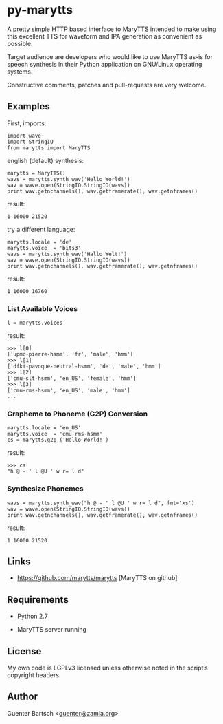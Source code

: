 py-marytts
==========

A pretty simple HTTP based interface to MaryTTS intended to make using
this excellent TTS for waveform and IPA generation as convenient as
possible.

Target audience are developers who would like to use MaryTTS as-is for
speech synthesis in their Python application on GNU/Linux operating
systems.

Constructive comments, patches and pull-requests are very welcome.

Examples
--------

First, imports:

    import wave
    import StringIO
    from marytts import MaryTTS

english (default) synthesis:

    marytts = MaryTTS()
    wavs = marytts.synth_wav('Hello World!')
    wav = wave.open(StringIO.StringIO(wavs))
    print wav.getnchannels(), wav.getframerate(), wav.getnframes()

result:

    1 16000 21520

try a different language:

    marytts.locale = 'de'
    marytts.voice  = 'bits3'
    wavs = marytts.synth_wav('Hallo Welt!')
    wav = wave.open(StringIO.StringIO(wavs))
    print wav.getnchannels(), wav.getframerate(), wav.getnframes()

result:

    1 16000 16760

### List Available Voices

    l = marytts.voices

result:

    >>> l[0]
    ['upmc-pierre-hsmm', 'fr', 'male', 'hmm']
    >>> l[1]
    ['dfki-pavoque-neutral-hsmm', 'de', 'male', 'hmm']
    >>> l[2]
    ['cmu-slt-hsmm', 'en_US', 'female', 'hmm']
    >>> l[3]
    ['cmu-rms-hsmm', 'en_US', 'male', 'hmm']
    ...

### Grapheme to Phoneme (G2P) Conversion

    marytts.locale = 'en_US'
    marytts.voice  = 'cmu-rms-hsmm'
    cs = marytts.g2p ('Hello World!')

result:

    >>> cs
    "h @ - ' l @U ' w r= l d"

### Synthesize Phonemes

    wavs = marytts.synth_wav("h @ - ' l @U ' w r= l d", fmt='xs')
    wav = wave.open(StringIO.StringIO(wavs))
    print wav.getnchannels(), wav.getframerate(), wav.getnframes()

result:

    1 16000 21520

Links
-----

-   <https://github.com/marytts/marytts> [MaryTTS on github]

Requirements
------------

-   Python 2.7

-   MaryTTS server running

License
-------

My own code is LGPLv3 licensed unless otherwise noted in the script’s
copyright headers.

Author
------

Guenter Bartsch \<<guenter@zamia.org>\>
